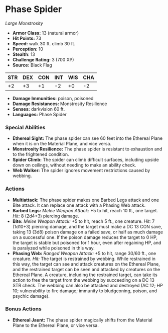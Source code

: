 # Phase Spider

*Large* *Monstrosity*

- **Armor Class:** 13 (natural armor)
- **Hit Points:** 73 
- **Speed:** walk 30 ft. climb 30 ft.
- **Perception**: 10
- **Stealth**: 13
- **Challenge Rating:** 3 (700 XP)
- **Source:** Black Flag

| STR | DEX | CON | INT | WIS | CHA |
| --- | --- | --- | --- | --- | --- |
| +2 | +3 | +1 | -2 | +0 | -2 |

- **Damage Immunities:** poison, poisoned
- **Damage Resistances:** Monstrosity Resilience
- **Senses:** darkvision 60 ft.
- **Languages:** Phase Spider

### Special Abilities

- **Ethereal Sight:** The phase spider can see 60 feet into the Ethereal Plane when it is on the Material Plane, and vice versa.
- **Monstrosity Resilience:** The phase spider is resistant to exhaustion and to the frightened condition.
- **Spider Climb:** The spider can climb difficult surfaces, including upside down on ceilings, without needing to make an ability check.
- **Web Walker:** The spider ignores movement restrictions caused by webbing.

### Actions

- **Multiattack:** The phase spider makes one Barbed Legs attack and one Bite attack. It can replace one attack with a Phasing Web attack.
- **Barbed Legs:** _Melee Weapon Attack:_ +5 to hit, reach 10 ft., one target. _Hit:_ 8 (2d4+3) piercing damage.
- **Bite:** _Melee Weapon Attack:_ +5 to hit, reach 5 ft., one creature. _Hit:_ 7 (1d10+3) piercing damage, and the target must make a DC 13 CON save, taking 13 (3d8) poison damage on a failed save, or half as much damage on a successful one. If the poison damage reduces the target to 0 HP, the target is stable but poisoned for 1 hour, even after regaining HP, and is paralyzed while poisoned in this way.
- **Phasing Web:** _Ranged Weapon Attack:_ +5 to hit, range 30/60 ft., one creature. _Hit:_ The target is restrained by webbing. While restrained in this way, the target can see and attack creatures on the Ethereal Plane, and the restrained target can be seen and attacked by creatures on the Ethereal Plane. A creature, including the restrained target, can take its action to free the target from the webbing by succeeding on a DC 13 STR check. The webbing can also be attacked and destroyed (AC 12; HP 10; vulnerability to fire damage; immunity to bludgeoning, poison, and psychic damage).

### Bonus Actions

- **Ethereal Jaunt:** The phase spider magically shifts from the Material Plane to the Ethereal Plane, or vice versa.
